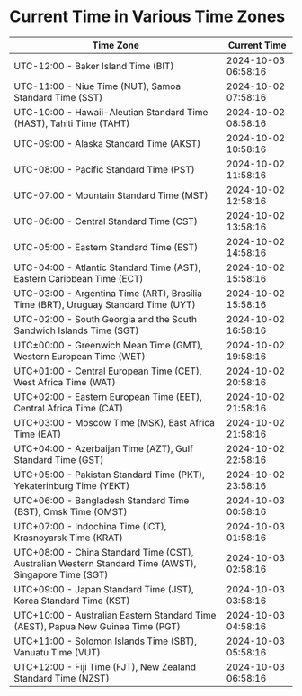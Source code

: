 # Current Time in Various Time Zones

| Time Zone | Current Time |
|-----------|--------------|
| UTC-12:00 - Baker Island Time (BIT) | 2024-10-03 06:58:16 |
| UTC-11:00 - Niue Time (NUT), Samoa Standard Time (SST) | 2024-10-02 07:58:16 |
| UTC-10:00 - Hawaii-Aleutian Standard Time (HAST), Tahiti Time (TAHT) | 2024-10-02 08:58:16 |
| UTC-09:00 - Alaska Standard Time (AKST) | 2024-10-02 10:58:16 |
| UTC-08:00 - Pacific Standard Time (PST) | 2024-10-02 11:58:16 |
| UTC-07:00 - Mountain Standard Time (MST) | 2024-10-02 12:58:16 |
| UTC-06:00 - Central Standard Time (CST) | 2024-10-02 13:58:16 |
| UTC-05:00 - Eastern Standard Time (EST) | 2024-10-02 14:58:16 |
| UTC-04:00 - Atlantic Standard Time (AST), Eastern Caribbean Time (ECT) | 2024-10-02 15:58:16 |
| UTC-03:00 - Argentina Time (ART), Brasília Time (BRT), Uruguay Standard Time (UYT) | 2024-10-02 15:58:16 |
| UTC-02:00 - South Georgia and the South Sandwich Islands Time (SGT) | 2024-10-02 16:58:16 |
| UTC±00:00 - Greenwich Mean Time (GMT), Western European Time (WET) | 2024-10-02 19:58:16 |
| UTC+01:00 - Central European Time (CET), West Africa Time (WAT) | 2024-10-02 20:58:16 |
| UTC+02:00 - Eastern European Time (EET), Central Africa Time (CAT) | 2024-10-02 21:58:16 |
| UTC+03:00 - Moscow Time (MSK), East Africa Time (EAT) | 2024-10-02 21:58:16 |
| UTC+04:00 - Azerbaijan Time (AZT), Gulf Standard Time (GST) | 2024-10-02 22:58:16 |
| UTC+05:00 - Pakistan Standard Time (PKT), Yekaterinburg Time (YEKT) | 2024-10-02 23:58:16 |
| UTC+06:00 - Bangladesh Standard Time (BST), Omsk Time (OMST) | 2024-10-03 00:58:16 |
| UTC+07:00 - Indochina Time (ICT), Krasnoyarsk Time (KRAT) | 2024-10-03 01:58:16 |
| UTC+08:00 - China Standard Time (CST), Australian Western Standard Time (AWST), Singapore Time (SGT) | 2024-10-03 02:58:16 |
| UTC+09:00 - Japan Standard Time (JST), Korea Standard Time (KST) | 2024-10-03 03:58:16 |
| UTC+10:00 - Australian Eastern Standard Time (AEST), Papua New Guinea Time (PGT) | 2024-10-03 04:58:16 |
| UTC+11:00 - Solomon Islands Time (SBT), Vanuatu Time (VUT) | 2024-10-03 05:58:16 |
| UTC+12:00 - Fiji Time (FJT), New Zealand Standard Time (NZST) | 2024-10-03 06:58:16 |
